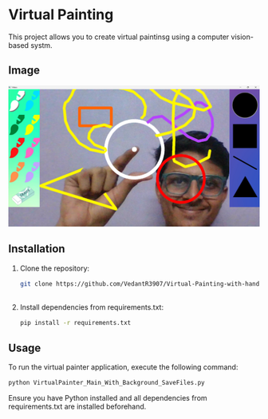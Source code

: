# Virtual Painting

This project allows you to create virtual paintinsg using a computer vision-based systm.

## Image

![Alt Text](https://github.com/VedantR3907/Virtual-Painting-with-hands-recognizition/blob/master/Display_Image.png)


## Installation

1. Clone the repository:
   ```bash
   git clone https://github.com/VedantR3907/Virtual-Painting-with-hands-recognizition.git
 
2. Install dependencies from requirements.txt:
   ```bash
   pip install -r requirements.txt

## Usage

To run the virtual painter application, execute the following command:
   ```bash
   python VirtualPainter_Main_With_Background_SaveFiles.py
```

Ensure you have Python installed and all dependencies from requirements.txt are installed beforehand.
